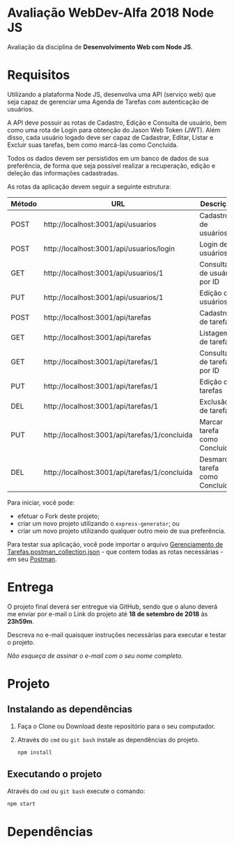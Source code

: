 # Avaliação WebDev-Alfa 2018 Node JS

Avaliação da disciplina de **Desenvolvimento Web com Node JS**.

# Requisitos

Utilizando a plataforma Node JS, desenvolva uma API (serviço web) que seja capaz de gerenciar uma Agenda de Tarefas com autenticação de usuários.

A API deve possuir as rotas de Cadastro, Edição e Consulta de usuário, bem como uma rota de Login para obtenção do Jason Web Token (JWT). Além disso, cada usuário logado deve ser capaz de Cadastrar, Editar, Listar e Excluir suas tarefas, bem como marcá-las como Concluída.

Todos os dados devem ser persistidos em um banco de dados de sua preferência, de forma que seja possível realizar a recuperação, edição e deleção das informações cadastradas.

As rotas da aplicação devem seguir a seguinte estrutura:

|Método|URL|Descrição|
|-|-|-|
POST|http://localhost:3001/api/usuarios|Cadastro de usuários|
POST|http://localhost:3001/api/usuarios/login|Login de usuários|
GET|http://localhost:3001/api/usuarios/1|Consulta de usuário por ID|
PUT|http://localhost:3001/api/usuarios/1|Edição de usuários|
POST|http://localhost:3001/api/tarefas|Cadastro de tarefas|
GET|http://localhost:3001/api/tarefas|Listagem de tarefas|
GET|http://localhost:3001/api/tarefas/1|Consulta de tarefa por ID|
PUT|http://localhost:3001/api/tarefas/1|Edição de tarefas|
DEL|http://localhost:3001/api/tarefas/1|Exclusão de tarefas|
PUT|http://localhost:3001/api/tarefas/1/concluida|Marcar tarefa como Concluída|
DEL|http://localhost:3001/api/tarefas/1/concluida|Desmarcar tarefa como Concluída|

Para iniciar, você pode:
- efetuar o Fork deste projeto;
- criar um novo projeto utilizando o `express-generator`; ou 
- criar um novo projeto utilizando qualquer outro meio de sua preferência.

Para testar sua aplicação, você pode importar o arquivo [Gerenciamento de Tarefas.postman_collection.json](https://github.com/douglasjunior/WebDevAlfa-2018-Node/blob/master/Avaliação/Gerenciamento%20de%20Tarefas.postman_collection.json) - que contem todas as rotas necessárias - em seu [Postman](https://www.getpostman.com/postman). 

# Entrega

O projeto final deverá ser entregue via GitHub, sendo que o aluno deverá me enviar por e-mail o Link do projeto até **18 de setembro de 2018** às **23h59m**.

Descreva no e-mail quaisquer instruções necessárias para executar e testar o projeto.

_Não esqueça de assinar o e-mail com o seu nome completo._

# Projeto

## Instalando as dependências

1. Faça o Clone ou Download deste repositório para o seu computador.

2. Através do `cmd` ou `git bash` instale as dependências do projeto. 
    ```bash
    npm install
    ```

## Executando o projeto

Através do `cmd` ou `git bash` execute o comando:
```bash
npm start
```

# Dependências
